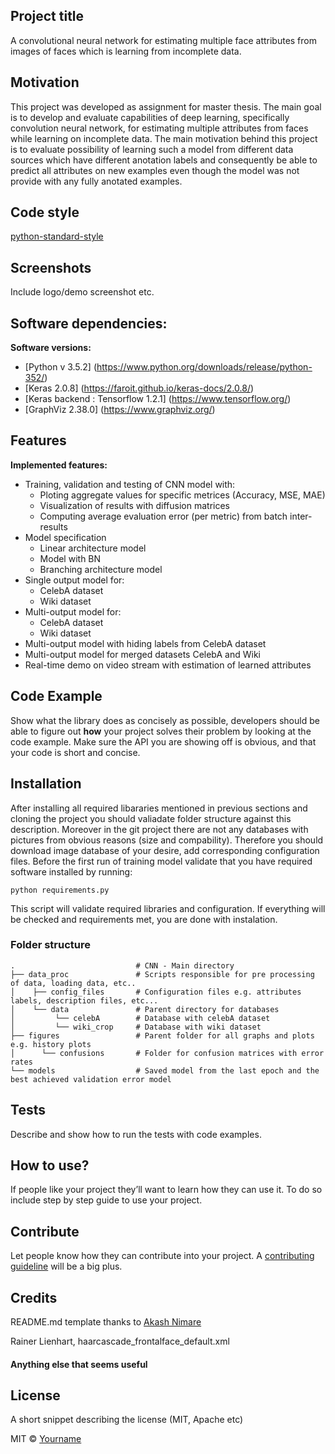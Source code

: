 ## Project title
A convolutional neural network for estimating multiple face attributes from images of faces which is learning from incomplete data.

## Motivation
This project was developed as assignment for master thesis. The main goal is to develop and evaluate capabilities of deep learning, 
specifically convolution neural network, for estimating multiple attributes from faces while learning on incomplete data. The main motivation
behind this project is to evaluate possibility of learning such a model from different data sources which have different anotation labels and consequently
be able to predict all attributes on new examples even though the model was not provide with any fully anotated examples.

## Code style

[python-standard-style](https://www.python.org/dev/peps/pep-0008/)
 
## Screenshots
Include logo/demo screenshot etc.

## Software dependencies:

<b>Software versions:</b>
- [Python v 3.5.2] (https://www.python.org/downloads/release/python-352/)
- [Keras 2.0.8] (https://faroit.github.io/keras-docs/2.0.8/)
- [Keras backend : Tensorflow 1.2.1] (https://www.tensorflow.org/)
- [GraphViz 2.38.0] (https://www.graphviz.org/)


## Features
<b>Implemented features:</b>
 - Training, validation and testing of CNN model with:
 	- Ploting aggregate values for specific metrices (Accuracy, MSE, MAE)
 	- Visualization of results with diffusion matrices
 	- Computing average evaluation error (per metric) from batch inter-results 
 - Model specification
 	- Linear architecture model 
 	- Model with BN
 	- Branching architecture model
 - Single output model for:
 	- CelebA dataset
 	- Wiki dataset
 - Multi-output model for:
 	- CelebA dataset
 	- Wiki dataset
 - Multi-output model with hiding labels from CelebA dataset
 - Multi-output model for merged datasets CelebA and Wiki
 - Real-time demo on video stream with estimation of learned attributes

## Code Example
Show what the library does as concisely as possible, developers should be able to figure out **how** your project solves their problem by looking at the code example. Make sure the API you are showing off is obvious, and that your code is short and concise.

## Installation
After installing all required libararies mentioned in previous sections and cloning the project you should valiadate folder structure against this description. 
Moreover in the git project there are not any databases with pictures from obvious reasons (size and compability). Therefore you should download image database of your desire, add corresponding configuration files. Before the first run of training model validate that you have required software installed by running:

    python requirements.py    

This script will validate required libraries and configuration. If everything will be checked and requirements met, you are done with instalation. 

### Folder structure

    .   						# CNN - Main directory
    ├── data_proc               # Scripts responsible for pre processing of data, loading data, etc..
    │    ├── config_files       # Configuration files e.g. attributes labels, description files, etc...
    │    └── data               # Parent directory for databases
    │         └── celebA        # Database with celebA dataset
    │         └── wiki_crop     # Database with wiki dataset
    ├── figures				    # Parent folder for all graphs and plots e.g. history plots
    │	   └── confusions 		# Folder for confusion matrices with error rates
    └── models					# Saved model from the last epoch and the best achieved validation error model


## Tests
Describe and show how to run the tests with code examples.

## How to use?
If people like your project they’ll want to learn how they can use it. To do so include step by step guide to use your project.

## Contribute

Let people know how they can contribute into your project. A [contributing guideline](https://github.com/zulip/zulip-electron/blob/master/CONTRIBUTING.md) will be a big plus.

## Credits


README.md template thanks to [Akash Nimare](https://medium.com/@meakaakka/a-beginners-guide-to-writing-a-kickass-readme-7ac01da88ab3) 

Rainer Lienhart, haarcascade_frontalface_default.xml

#### Anything else that seems useful

## License
A short snippet describing the license (MIT, Apache etc)

MIT © [Yourname]()